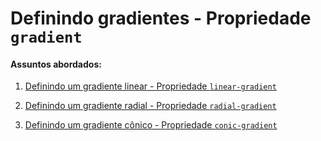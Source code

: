 # Definindo gradientes - Propriedade `gradient`

#### Assuntos abordados: 

1. [Definindo um gradiente linear - Propriedade `linear-gradient`](aulas/22.1-gradiente-linear)

2. [Definindo um gradiente radial - Propriedade `radial-gradient`](aulas/22.2-gradiente-radial)

3. [Definindo um gradiente cônico - Propriedade `conic-gradient`](aulas/22.3-gradiente-conic)

   

